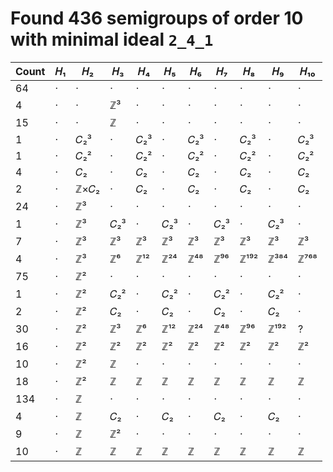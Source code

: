 # Found 436 semigroups of order 10 with minimal ideal `2_4_1`


Count | 𝐻₁ | 𝐻₂ | 𝐻₃ | 𝐻₄ | 𝐻₅ | 𝐻₆ | 𝐻₇ | 𝐻₈ | 𝐻₉ | 𝐻₁₀
-- | -- | -- | -- | -- | -- | -- | -- | -- | -- | --
64 | · | · | · | · | · | · | · | · | · | ·
4 | · | · | ℤ³ | · | · | · | · | · | · | ·
15 | · | · | ℤ | · | · | · | · | · | · | ·
1 | · | 𝐶₂³ | · | 𝐶₂³ | · | 𝐶₂³ | · | 𝐶₂³ | · | 𝐶₂³
1 | · | 𝐶₂² | · | 𝐶₂² | · | 𝐶₂² | · | 𝐶₂² | · | 𝐶₂²
4 | · | 𝐶₂ | · | 𝐶₂ | · | 𝐶₂ | · | 𝐶₂ | · | 𝐶₂
2 | · | ℤ×𝐶₂ | · | 𝐶₂ | · | 𝐶₂ | · | 𝐶₂ | · | 𝐶₂
24 | · | ℤ³ | · | · | · | · | · | · | · | ·
1 | · | ℤ³ | 𝐶₂³ | · | 𝐶₂³ | · | 𝐶₂³ | · | 𝐶₂³ | ·
7 | · | ℤ³ | ℤ³ | ℤ³ | ℤ³ | ℤ³ | ℤ³ | ℤ³ | ℤ³ | ℤ³
4 | · | ℤ³ | ℤ⁶ | ℤ¹² | ℤ²⁴ | ℤ⁴⁸ | ℤ⁹⁶ | ℤ¹⁹² | ℤ³⁸⁴ | ℤ⁷⁶⁸
75 | · | ℤ² | · | · | · | · | · | · | · | ·
1 | · | ℤ² | 𝐶₂² | · | 𝐶₂² | · | 𝐶₂² | · | 𝐶₂² | ·
2 | · | ℤ² | 𝐶₂ | · | 𝐶₂ | · | 𝐶₂ | · | 𝐶₂ | ·
30 | · | ℤ² | ℤ³ | ℤ⁶ | ℤ¹² | ℤ²⁴ | ℤ⁴⁸ | ℤ⁹⁶ | ℤ¹⁹² | ?
16 | · | ℤ² | ℤ² | ℤ² | ℤ² | ℤ² | ℤ² | ℤ² | ℤ² | ℤ²
10 | · | ℤ² | ℤ | · | · | · | · | · | · | ·
18 | · | ℤ² | ℤ | ℤ | ℤ | ℤ | ℤ | ℤ | ℤ | ℤ
134 | · | ℤ | · | · | · | · | · | · | · | ·
4 | · | ℤ | 𝐶₂ | · | 𝐶₂ | · | 𝐶₂ | · | 𝐶₂ | ·
9 | · | ℤ | ℤ² | · | · | · | · | · | · | ·
10 | · | ℤ | ℤ | ℤ | ℤ | ℤ | ℤ | ℤ | ℤ | ℤ

